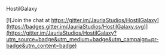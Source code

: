 HostilGalaxy


[![Join the chat at https://gitter.im/JauriaStudios/HostilGalaxy](https://badges.gitter.im/JauriaStudios/HostilGalaxy.svg)](https://gitter.im/JauriaStudios/HostilGalaxy?utm_source=badge&utm_medium=badge&utm_campaign=pr-badge&utm_content=badge)